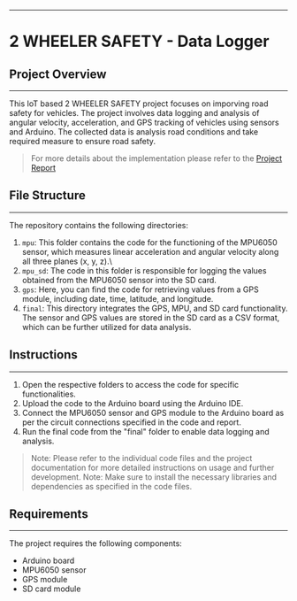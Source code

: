  ---
# 2 WHEELER SAFETY - Data Logger

## Project Overview
---

This IoT based 2 WHEELER SAFETY project focuses on imporving road safety for vehicles. The project involves data logging and analysis of angular velocity, acceleration, and GPS tracking of vehicles using sensors and Arduino. The collected data is analysis road conditions and take required measure to ensure road safety.

> For more details about the implementation please refer to the [Project Report](Report.pdf)

## File Structure
--- 

The repository contains the following directories:

1. `mpu`: This folder contains the code for the functioning of the MPU6050 sensor, which measures linear acceleration and angular velocity along all three planes (x, y, z).\
2. `mpu_sd`: The code in this folder is responsible for logging the values obtained from the MPU6050 sensor into the SD card.
3. `gps`: Here, you can find the code for retrieving values from a GPS module, including date, time, latitude, and longitude.
4. `final`: This directory integrates the GPS, MPU, and SD card functionality. The sensor and GPS values are stored in the SD card as a CSV format, which can be further utilized for data analysis.

## Instructions
---

1. Open the respective folders to access the code for specific functionalities.
2. Upload the code to the Arduino board using the Arduino IDE.
3. Connect the MPU6050 sensor and GPS module to the Arduino board as per the circuit connections specified in the code and report.
4. Run the final code from the "final" folder to enable data logging and analysis.

> Note: Please refer to the individual code files and the project documentation for more detailed instructions on usage and further development.
> Note: Make sure to install the necessary libraries and dependencies as specified in the code files.

## Requirements
---

The project requires the following components:

* Arduino board
* MPU6050 sensor
* GPS module
* SD card module
